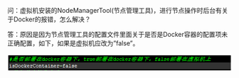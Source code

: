 问：虚拟机安装的NodeManagerTool(节点管理工具)，进行节点操作时后台有关于Docker的报错，怎么解决？

答：原因是因为节点管理工具的配置文件里面关于是否是Docker容器的配置项未正确配置，如下，如果是虚拟机应改为”false”。

![](pic/2.png)

